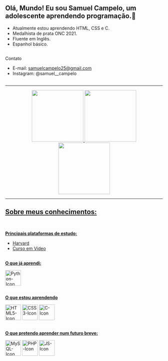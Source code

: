 ## Olá, Mundo! Eu sou Samuel Campelo, um adolescente aprendendo programação.👋

- Atualmente estou aprendendo HTML, CSS e C.
- Medalhista de prata ONC 2021.
- Fluente em Inglês.
- Espanhol básico.

##

Contato

- E-mail: samuelcampelo25@gmail.com
- Instagram: @samuel__campelo
  
##


<hr>

<div align="center">
  <a href="https://github.com/OrekiHoutarouu">
  <img height="165em" src="https://github-readme-stats.vercel.app/api/top-langs/?username=OrekiHoutarouu&count_private=true&layout=compact&theme=radical"/>
  <img height="165em" src="https://github-readme-stats.vercel.app/api/?username=OrekiHoutarouu&count_private=true&show_icons=true&theme=radical"/>
</div>
    
<div align="center">
 <a href="https://github.com/OrekiHoutarouu">
 <img height="165em" src="https://github-readme-streak-stats.herokuapp.com/?user=OrekiHoutarouu&theme=radical"/>
</div>
   
<hr>

## **Sobre meus conhecimentos:**

<br>

**Principais plataformas de estudo:**

- Harvard
- Curso em Vídeo

##

**O que já aprendi:**
<div style="display: inline-block;">
    <img width="50px" src="https://cdn.jsdelivr.net/gh/devicons/devicon/icons/python/python-original.svg" alt="Python-Icon">
</div>

##

**O que estou aprendendo**
<div style="display: inline-block;">
    <img width="50px" src="https://cdn.jsdelivr.net/gh/devicons/devicon/icons/html5/html5-original.svg" alt="HTML5-Icon">
    <img width="50px" src="https://cdn.jsdelivr.net/gh/devicons/devicon/icons/css3/css3-original.svg" alt="CSS3-Icon">
    <img width="50px" src="https://cdn.jsdelivr.net/gh/devicons/devicon/icons/c/c-original.svg" alt="C-Icon">
</div>

##

**O que pretendo aprender num futuro breve:**
<div style="display: inline-block;">
    <img width="50px" src="https://cdn.jsdelivr.net/gh/devicons/devicon/icons/mysql/mysql-original.svg" alt="MySQL-Icon">
    <img width="50px" src="https://cdn.jsdelivr.net/gh/devicons/devicon/icons/php/php-original.svg" alt="PHP-Icon">
    <img width="50px" src="https://cdn.jsdelivr.net/gh/devicons/devicon/icons/javascript/javascript-original.svg" alt="JS-Icon">
</div>
